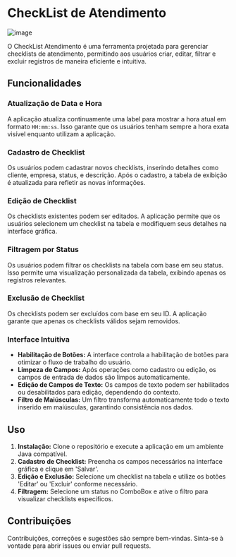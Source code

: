 # CheckList de Atendimento

![image](https://github.com/GiulianoVianna/Ferramenta-de-CheckList-JAVA/assets/101942554/c8ecbf17-a58d-43c2-b760-3f255da53c69)

O CheckList Atendimento é uma ferramenta projetada para gerenciar checklists de atendimento, permitindo aos usuários criar, editar, filtrar e excluir registros de maneira eficiente e intuitiva.

## Funcionalidades

### Atualização de Data e Hora
A aplicação atualiza continuamente uma label para mostrar a hora atual em formato `HH:mm:ss`. Isso garante que os usuários tenham sempre a hora exata visível enquanto utilizam a aplicação.

### Cadastro de Checklist
Os usuários podem cadastrar novos checklists, inserindo detalhes como cliente, empresa, status, e descrição. Após o cadastro, a tabela de exibição é atualizada para refletir as novas informações.

### Edição de Checklist
Os checklists existentes podem ser editados. A aplicação permite que os usuários selecionem um checklist na tabela e modifiquem seus detalhes na interface gráfica.

### Filtragem por Status
Os usuários podem filtrar os checklists na tabela com base em seu status. Isso permite uma visualização personalizada da tabela, exibindo apenas os registros relevantes.

### Exclusão de Checklist
Os checklists podem ser excluídos com base em seu ID. A aplicação garante que apenas os checklists válidos sejam removidos.

### Interface Intuitiva
- **Habilitação de Botões:** A interface controla a habilitação de botões para otimizar o fluxo de trabalho do usuário.
- **Limpeza de Campos:** Após operações como cadastro ou edição, os campos de entrada de dados são limpos automaticamente.
- **Edição de Campos de Texto:** Os campos de texto podem ser habilitados ou desabilitados para edição, dependendo do contexto.
- **Filtro de Maiúsculas:** Um filtro transforma automaticamente todo o texto inserido em maiúsculas, garantindo consistência nos dados.

## Uso

1. **Instalação:** Clone o repositório e execute a aplicação em um ambiente Java compatível.
2. **Cadastro de Checklist:** Preencha os campos necessários na interface gráfica e clique em 'Salvar'.
3. **Edição e Exclusão:** Selecione um checklist na tabela e utilize os botões 'Editar' ou 'Excluir' conforme necessário.
4. **Filtragem:** Selecione um status no ComboBox e ative o filtro para visualizar checklists específicos.

## Contribuições

Contribuições, correções e sugestões são sempre bem-vindas. Sinta-se à vontade para abrir issues ou enviar pull requests.

